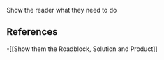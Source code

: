 Show the reader what they need to do
## References
<!-- Links to pages not referenced in the content -->
-[[Show them the Roadblock, Solution and Product]]
